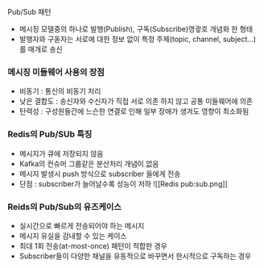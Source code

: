 Pub/Sub 패턴
- 메시징 모델중의 하나로 발행(Publish), 구독(Subscribe)영괗호 개념화 한 형태
- 발행자와 구돋자는 서로에 대한 정보 없이 특정 주제(topic, channel, subject...) 를 매개로 송신

### 메시징 미들웨어 사용의 장점
- 비동기 : 통신의 비동기 처리
- 낮은 결합도 : 송신자와 수신자가 직접 서로 의존 하지 않고 공통 미들웨어에 의존
- 탄력성 : 구성원들간에 느슨한 연결로 인해 일부 장애가 생겨도 영향이 최소화됨

### Redis의 Pub/SUb 특징
- 메시지가 큐에 저장되지 않음
- Kafka의 컨슈머 그룹같은 분산처리 개념이 없음
- 메시지 발생시 push 방식으로 subscriber 들에게 전송
- 단점 : subscriber가 늘어날수록 성능이 저하
![[Redis pub:sub.png]]

### Reids의 Pub/Sub의 유즈케이스
- 실시간으로 빠르게 전송되어야 하는 메시지
- 메시지 유실을 감내할 수 있는 케이스
- 최대 1회 전송(at-most-once) 패턴이 적합한 경우
- Subscriber들이 다양한 채널을 유동적으로 바꾸면서 한시적으로 구독하는 경우